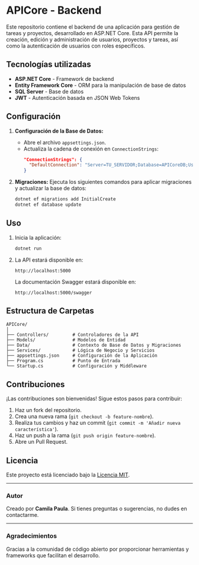 # APICore - Backend

Este repositorio contiene el backend de una aplicación para gestión de tareas y proyectos, desarrollado en ASP.NET Core. Esta API permite la creación, edición y administración de usuarios, proyectos y tareas, así como la autenticación de usuarios con roles específicos.

## Tecnologías utilizadas
- **ASP.NET Core** - Framework de backend
- **Entity Framework Core** - ORM para la manipulación de base de datos
- **SQL Server** - Base de datos
- **JWT** - Autenticación basada en JSON Web Tokens

## Configuración

1. **Configuración de la Base de Datos:**
   - Abre el archivo `appsettings.json`.
   - Actualiza la cadena de conexión en `ConnectionStrings`:
     ```json
     "ConnectionStrings": {
       "DefaultConnection": "Server=TU_SERVIDOR;Database=APICoreDB;User Id=TU_USUARIO;Password=TU_CONTRASEÑA;"
     }
     ```

2. **Migraciones:**
   Ejecuta los siguientes comandos para aplicar migraciones y actualizar la base de datos:
   ```bash
   dotnet ef migrations add InitialCreate
   dotnet ef database update
   ```

## Uso

1. Inicia la aplicación:
   ```bash
   dotnet run
   ```

2. La API estará disponible en:
   ```
   http://localhost:5000
   ```
   La documentación Swagger estará disponible en:
   ```
   http://localhost:5000/swagger
   ```

## Estructura de Carpetas
```
APICore/
│
├── Controllers/         # Controladores de la API
├── Models/              # Modelos de Entidad
├── Data/                # Contexto de Base de Datos y Migraciones
├── Services/            # Lógica de Negocio y Servicios
├── appsettings.json     # Configuración de la Aplicación
├── Program.cs           # Punto de Entrada
└── Startup.cs           # Configuración y Middleware
```

## Contribuciones

¡Las contribuciones son bienvenidas! Sigue estos pasos para contribuir:

1. Haz un fork del repositorio.
2. Crea una nueva rama (`git checkout -b feature-nombre`).
3. Realiza tus cambios y haz un commit (`git commit -m 'Añadir nueva característica'`).
4. Haz un push a la rama (`git push origin feature-nombre`).
5. Abre un Pull Request.

## Licencia

Este proyecto está licenciado bajo la [Licencia MIT](LICENSE).

---

### Autor
Creado por **Camila Paula**. Si tienes preguntas o sugerencias, no dudes en contactarme.

---

### Agradecimientos
Gracias a la comunidad de código abierto por proporcionar herramientas y frameworks que facilitan el desarrollo.

